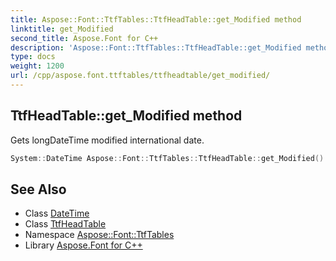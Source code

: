 ```yaml
---
title: Aspose::Font::TtfTables::TtfHeadTable::get_Modified method
linktitle: get_Modified
second_title: Aspose.Font for C++
description: 'Aspose::Font::TtfTables::TtfHeadTable::get_Modified method. Gets longDateTime modified international date in C++.'
type: docs
weight: 1200
url: /cpp/aspose.font.ttftables/ttfheadtable/get_modified/
---
```

## TtfHeadTable::get_Modified method


Gets longDateTime modified international date.

```cpp
System::DateTime Aspose::Font::TtfTables::TtfHeadTable::get_Modified() const
```

## See Also

* Class [DateTime](../../../system/datetime/)
* Class [TtfHeadTable](../)
* Namespace [Aspose::Font::TtfTables](../../)
* Library [Aspose.Font for C++](../../../)
